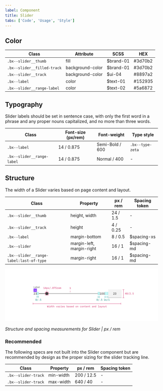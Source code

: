 ```yaml
---
label: Component
title: Slider
tabs: ['Code', 'Usage', 'Style']
---
```


## Color

| Class                       | Attribute        | SCSS      | HEX     |
| --------------------------- | ---------------- | --------- | ------- |
| `.bx--slider__thumb`        | fill             | $brand-01 | #3d70b2 |
| `.bx--slider__filled-track` | background-color | $brand-01 | #3d70b2 |
| `.bx--slider__track`        | background-color | $ui-04    | #8897a2 |
| `.bx--label`                | color            | $text-01  | #152935 |
| `.bx--slider__range-label`  | color            | $text-02  | #5a6872 |

## Typography

Slider labels should be set in sentence case, with only the first word in a phrase and any proper nouns capitalized, and no more than three words.

| Class                      | Font-size (px/rem) | Font-weight     | Type style       |
| -------------------------- | ------------------ | --------------- | ---------------- |
| `.bx--label`               | 14 / 0.875         | Semi-Bold / 600 | `.bx--type-zeta` |
| `.bx--slider__range-label` | 14 / 0.875         | Normal / 400    | -                |

## Structure

The width of a Slider varies based on page content and layout.

| Class                                   | Property                  | px / rem | Spacing token |
| --------------------------------------- | ------------------------- | -------- | ------------- |
| `.bx--slider__thumb`                    | height, width             | 24 / 1.5 | -             |
| `.bx--slider__track`                    | height                    | 4 / 0.25 | -             |
| `.bx--label`                            | margin-bottom             | 8 / 0.5  | $spacing-xs   |
| `.bx--slider`                           | margin-left, margin-right | 16 / 1   | $spacing-md   |
| `.bx--slider__range-label:last-of-type` | margin-right              | 16 / 1   | $spacing-md   |

![Structure and spacing measurements for Slider](images/slider-style-1.png)

_Structure and spacing measurements for Slider | px / rem_

### Recommended

The following specs are not built into the Slider component but are recommended by design as the proper sizing for the slider tracking line.

| Class               | Property  | px / rem   | Spacing token |
| ------------------- | --------- | ---------- | ------------- |
| `.bx--slider-track` | min-width | 200 / 12.5 | -             |
| `.bx--slider-track` | max-width | 640 / 40   | -             |
